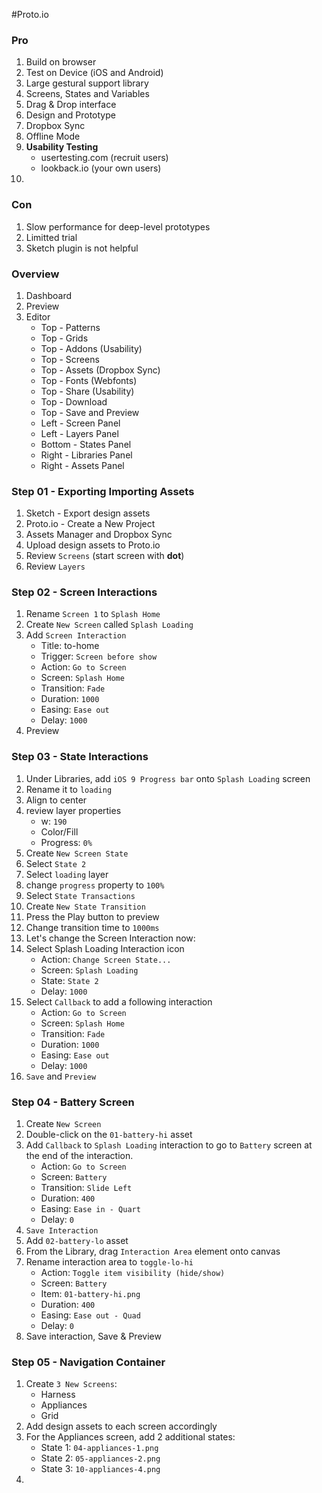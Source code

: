 #Proto.io

### Pro
1. Build on browser
2. Test on Device (iOS and Android)
3. Large gestural support library
4. Screens, States and Variables
5. Drag & Drop interface
6. Design and Prototype
7. Dropbox Sync
8. Offline Mode
9. **Usability Testing** 
	- usertesting.com (recruit users)
	- lookback.io (your own users) 
10. 

### Con
1. Slow performance for deep-level prototypes
2. Limitted trial
3. Sketch plugin is not helpful


### Overview
1. Dashboard
2. Preview
3. Editor
	- Top - Patterns
	- Top - Grids
	- Top - Addons (Usability)
	- Top - Screens
	- Top - Assets (Dropbox Sync)
	- Top - Fonts (Webfonts)
	- Top - Share (Usability)
	- Top - Download
	- Top - Save and Preview
	- Left - Screen Panel
	- Left - Layers Panel
	- Bottom - States Panel
	- Right - Libraries Panel
	- Right - Assets Panel	 

### Step 01 - Exporting Importing Assets
1. Sketch - Export design assets
2. Proto.io - Create a New Project
3. Assets Manager and Dropbox Sync
3. Upload design assets to Proto.io
4. Review `Screens` (start screen with **dot**)
5. Review `Layers`

### Step 02 - Screen Interactions
1. Rename `Screen 1` to `Splash Home`
2. Create `New Screen` called `Splash Loading`
3. Add `Screen Interaction`
	- Title: to-home
	- Trigger: `Screen before show`
	- Action: `Go to Screen`
	- Screen: `Splash Home`
	- Transition: `Fade`
	- Duration: `1000`
	- Easing: `Ease out`
	- Delay: `1000`
4. Preview

### Step 03 - State Interactions
1. Under Libraries, add `iOS 9 Progress bar` onto `Splash Loading` screen
2. Rename it to `loading`
3. Align to center 
4. review layer properties
	- w: `190`
	- Color/Fill
	- Progress: `0%`
5. Create `New Screen State`
6. Select `State 2`
7. Select `loading` layer
8. change `progress` property to `100%`
9. Select `State Transactions`
10. Create `New State Transition`
11. Press the Play button to preview
12. Change transition time to `1000ms`
13. Let's change the Screen Interaction now:
14. Select Splash Loading Interaction icon
	- Action: `Change Screen State...`
	- Screen: `Splash Loading`
	- State: `State 2`
	- Delay: `1000`
15. Select `Callback` to add a following interaction
	- Action: `Go to Screen`
	- Screen: `Splash Home`
	- Transition: `Fade`
	- Duration: `1000`
	- Easing: `Ease out`
	- Delay: `1000`
16. `Save` and `Preview`

### Step 04 - Battery Screen
1. Create `New Screen`
2. Double-click on the `01-battery-hi` asset
3. Add `Callback` to `Splash Loading` interaction to go to `Battery` screen at the end of the interaction.
	- Action: `Go to Screen`
	- Screen: `Battery`
	- Transition: `Slide Left`
	- Duration: `400`
	- Easing: `Ease in - Quart`
	- Delay: `0`
4. `Save Interaction`
5. Add `02-battery-lo` asset
6. From the Library, drag `Interaction Area` element onto canvas
7. Rename interaction area to `toggle-lo-hi`
	- Action: `Toggle item visibility (hide/show)` 
	- Screen: `Battery`
	- Item: `01-battery-hi.png`
	- Duration: `400`
	- Easing: `Ease out - Quad`
	- Delay: `0`
8. Save interaction, Save & Preview

### Step 05 - Navigation Container
1. Create `3 New Screens`:
	- Harness	
	- Appliances
	- Grid
2. Add design assets to each screen accordingly
3. For the Appliances screen, add 2 additional states:
	- State 1: `04-appliances-1.png` 
	- State 2: `05-appliances-2.png`
	- State 3: `10-appliances-4.png`
4. 
